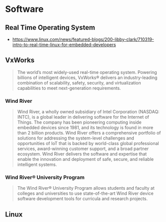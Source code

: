 # Software

## Real Time Operating System

- https://www.linux.com/news/featured-blogs/200-libby-clark/710319-intro-to-real-time-linux-for-embedded-developers

## VxWorks

> The world’s most widely-used real-time operating system. Powering billions of intelligent devices, VxWorks® delivers an industry-leading combination of scalability, safety, security, and virtualization capabilities to meet next-generation requirements.

### Wind River

> Wind River, a wholly owned subsidiary of Intel Corporation (NASDAQ: INTC), is a global leader in delivering software for the Internet of Things. The company has been pioneering computing inside embedded devices since 1981, and its technology is found in more than 2 billion products. Wind River offers a comprehensive portfolio of solutions for addressing the system-level challenges and opportunities of IoT that is backed by world-class global professional services, award-winning customer support, and a broad partner ecosystem. Wind River delivers the software and expertise that enable the innovation and deployment of safe, secure, and reliable intelligent systems.

### Wind River® University Program

> The Wind River® University Program allows students and faculty at colleges and universities to use state-of-the-art Wind River device software development tools for curricula and research projects.

## Linux
